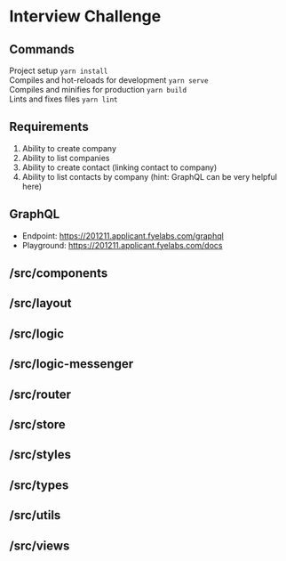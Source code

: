 # Interview Challenge

## Commands
Project setup `yarn install`  
Compiles and hot-reloads for development `yarn serve`  
Compiles and minifies for production `yarn build`  
Lints and fixes files `yarn lint`  

## Requirements
1. Ability to create company
2. Ability to list companies
3. Ability to create contact (linking contact to company)
4. Ability to list contacts by company (hint: GraphQL can be very helpful here)

## GraphQL
- Endpoint: https://201211.applicant.fyelabs.com/graphql
- Playground: https://201211.applicant.fyelabs.com/docs

## /src/components
## /src/layout
## /src/logic
## /src/logic-messenger
## /src/router
## /src/store
## /src/styles
## /src/types
## /src/utils
## /src/views
